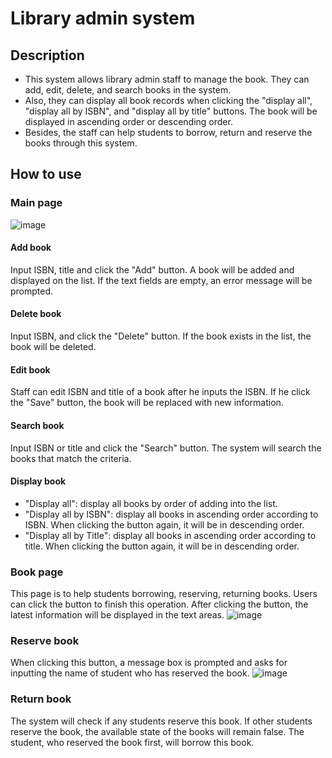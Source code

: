 # Library admin system
## Description
- This system allows library admin staff to  manage the book. They can add, edit, delete, and search books in the system. 
- Also, they can display all book records when clicking the "display all", "display all by ISBN", and "display all by title" buttons. 
The book will be displayed in ascending order or descending order.
- Besides, the staff can help students to borrow, return and reserve the books through this system.

## How to use
### Main page
![image](https://github.com/wind0124003/Library-Admin-System/assets/59653164/aa93fb23-17b0-441d-a431-742da70cda4f)

#### Add book
Input ISBN, title and click the "Add" button. A book will be added and displayed on the list. If the text fields are empty, an error message will be prompted.
#### Delete book
Input ISBN, and click the "Delete" button. If the book exists in the list, the book will be deleted.
#### Edit book
Staff can edit ISBN and title of a book after he inputs the ISBN. If he click the "Save" button, the book will be replaced with new information.

#### Search book
Input ISBN or title and click the "Search" button. The system will search the books that match the criteria.
#### Display book
- "Display all": display all books by order of adding into the list.
- "Display all by ISBN": display all books in ascending order according to ISBN. When clicking the button again, it will be in descending order.
- "Display all by Title": display all books in ascending order according to title. When clicking the button again, it will be in descending order.

### Book page
This page is to help students borrowing, reserving, returning books. Users can click the button to finish this operation. After clicking the button, the latest information will be displayed in the text areas.
![image](https://github.com/wind0124003/Library-Admin-System/assets/59653164/37a75c1f-fc2e-4808-8c93-3417dfe7baf9)
### Reserve book
When clicking this button, a message box is prompted and asks for inputting the name of student who has reserved the book.
![image](https://github.com/wind0124003/Library-Admin-System/assets/59653164/14449cf7-1eb0-46b9-9d12-502b512bc140)

### Return book
The system will check if any students reserve this book. If other students reserve the book, the available state of the books will remain false. 
The student, who reserved the book first, will borrow this book.
